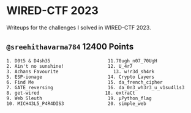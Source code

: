 # WIRED-CTF 2023
Writeups for the challenges I solved in WIRED-CTF 2023.

## `@sreehithavarma784` 12400 Points
```
1. D0t5 & D4sh35                     11.70ugh_n07_70UgH
2. Ain't no sunshine!                12. U_4r7
3. Achans Favourite                    13. w!r3d_sh4rk
5. ESP-ionage                        14. Crypto Layers
6. Find Me                           15. da_french_cipher
7. GATE_reversing                    16. da_0n3_wh3r3_u_v1su4l1s3
8. get-wired                        18. extraCt
9. Web Sleuth                        19. µPython_flag
10. MICH43L5_P4R4DIS3                20. simple_web
```
